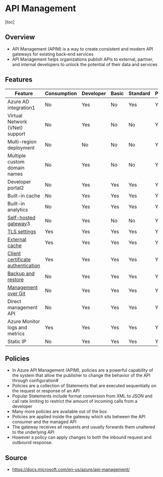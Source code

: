 # API Management

[toc]

## Overview

- API Management (APIM) is a way to create consistent and modern API gateways for existing back-end services
- API Management helps organizations publish APIs to external, partner,  and internal developers to unlock the potential of their data and  services



## Features



| Feature                                                      | Consumption | Developer | Basic | Standard | Premium |
| ------------------------------------------------------------ | ----------- | --------- | ----- | -------- | ------- |
| Azure AD integration1                                        | No          | Yes       | No    | Yes      | Yes     |
| Virtual Network (VNet) support                               | No          | Yes       | No    | No       | Yes     |
| Multi-region deployment                                      | No          | No        | No    | No       | Yes     |
| Multiple custom domain names                                 | No          | Yes       | No    | No       | Yes     |
| Developer portal2                                            | No          | Yes       | Yes   | Yes      | Yes     |
| Built-in cache                                               | No          | Yes       | Yes   | Yes      | Yes     |
| Built-in analytics                                           | No          | Yes       | Yes   | Yes      | Yes     |
| [Self-hosted gateway](https://docs.microsoft.com/en-us/azure/api-management/self-hosted-gateway-overview)3 | No          | Yes       | No    | No       | Yes     |
| [TLS settings](https://docs.microsoft.com/en-us/azure/api-management/api-management-howto-manage-protocols-ciphers) | Yes         | Yes       | Yes   | Yes      | Yes     |
| [External cache](https://docs.microsoft.com/en-us/azure/api-management/api-management-howto-cache-external) | Yes         | Yes       | Yes   | Yes      | Yes     |
| [Client certificate authentication](https://docs.microsoft.com/en-us/azure/api-management/api-management-howto-mutual-certificates-for-clients) | Yes         | Yes       | Yes   | Yes      | Yes     |
| [Backup and restore](https://docs.microsoft.com/en-us/azure/api-management/api-management-howto-disaster-recovery-backup-restore) | No          | Yes       | Yes   | Yes      | Yes     |
| [Management over Git](https://docs.microsoft.com/en-us/azure/api-management/api-management-configuration-repository-git) | No          | Yes       | Yes   | Yes      | Yes     |
| Direct management API                                        | No          | Yes       | Yes   | Yes      | Yes     |
| Azure Monitor logs and metrics                               | Yes         | Yes       | Yes   | Yes      | Yes     |
| Static IP                                                    | No          | Yes       | Yes   | Yes      | Yes     |



## Policies

- In Azure API Management (APIM), policies are a powerful capability of  the system that allow the publisher to change the behavior of the API  through configuration#
- Policies are a collection of Statements that are  executed sequentially on the request or response of an API
- Popular  Statements include format conversion from XML to JSON and call rate  limiting to restrict the amount of incoming calls from a developer
- Many more policies are available out of the box
- Policies are applied inside the gateway which sits between the API  consumer and the managed API
- The gateway receives all requests and  usually forwards them unaltered to the underlying API
- However a policy  can apply changes to both the inbound request and outbound response.



## Source

- https://docs.microsoft.com/en-us/azure/api-management/